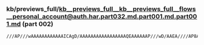 ### kb/previews_full/kb__previews_full__kb__previews_full__flows__personal_account@auth.har.part032.md.part001.md.part001.md (part 002)

```md
///AP///wAAAAAAAAAAAAICAgD/AAAAAAAAAAAAAAAAAQEAAAAAAP///wD/AAEA////AP8AAAABAQEA////AP7+/wAAAQIA/f39AP38/QD+/v8A/f
```

```
